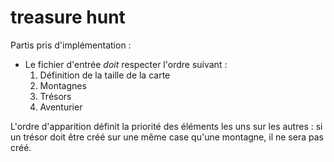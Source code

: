 # treasure hunt

Partis pris d'implémentation : 
- Le fichier d'entrée _doit_ respecter l'ordre suivant :  
  1. Définition de la taille de la carte 
  2. Montagnes
  3. Trésors
  4. Aventurier

L'ordre d'apparition définit la priorité des éléments les uns sur les autres : si un trésor doit être créé sur une même case qu'une montagne, il ne sera pas créé.

